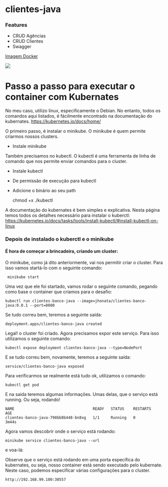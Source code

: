 
# clientes-java

### Features

- CRUD Agências
- CRUD Clientes
- Swagger 

[Imagem Docker][id/name] 

[id/name]: https://cloud.docker.com/u/jhonata/repository/docker/jhonata/clientes-banco-java
[![](https://cdn.iconscout.com/icon/free/png-128/docker-226091.png)](https://cloud.docker.com/u/jhonata/repository/docker/jhonata/clientes-banco-java)



# Passo a passo para executar o container com Kubernates

No meu caso, utilizo linux, especificamente o Debian. No entanto, todos os comandos aqui listados, é fácilmente encontrado na documentação do kubernates. https://kubernetes.io/docs/home/

O primeiro passo, é instalar o minikube. O minikube é quem permite criarmos nossos clusters.

- Instale minikube

Também precisamos no kubectl. O kubectl é uma ferramenta de linha de comando que nos permite enviar comandos para o cluster.

-  Instale kubectl

- De permissão de execução para kubectl 

- Adicione o binário ao seu path 

    chmod +x ./kubectl
	
A documentação do kubernates é bem simples e explicativa. Nesta página temos todos os detalhes necessário para instalar o kuberctl: https://kubernetes.io/docs/tasks/tools/install-kubectl/#install-kubectl-on-linux

### Depois de instalado o kuberctl e o minikube
#### É hora de começar a brincadeira, criando um cluster:

O minikube, como já dito anteriormente, vai nos  permitir criar o cluster.
 Para isso vamos startá-lo com o seguinte comando:
 
     minikube start
 
Uma vez que ele foi startado, vamos rodar o seguinte comando, pegando como base o container que criamos para o desafio: 

    kubectl run clientes-banco-java --image=jhonata/clientes-banco-java:0.0.1 --port=8080


Se tudo correu bem, teremos a seguinte saída:

    deployment.apps/clientes-banco-java created

Legal! o cluster foi criado. Agora precisamos expor este serviço. Para isso utilizamos o seguinte comando: 

    kubectl expose deployment clientes-banco-java --type=NodePort

E se tudo correu bem, novamente, teremos a seguinte saída:

    service/clientes-banco-java exposed

Para verificarmos se realmente está tudo ok, utilizamos o comando: 

    kubectl get pod

E na saida teremos algumas informações. Umas delas, que o serviço está running. Ou seja, rodando!

    NAME                                   READY   STATUS    RESTARTS   AGE
    clientes-banco-java-798bb8b448-bn8xg   1/1     Running   0          3m44s

Agora vamos descobrir onde o serviço está rodando:

    minikube service clientes-banco-java --url

e voa-lá:

Observe que o serviço está rodando em uma porta específica do kubernates, ou seja, nosso container está sendo executado pelo kubernate. Neste caso, podemos especifícar várias configurações para o cluster.

    http://192.168.99.100:30557


